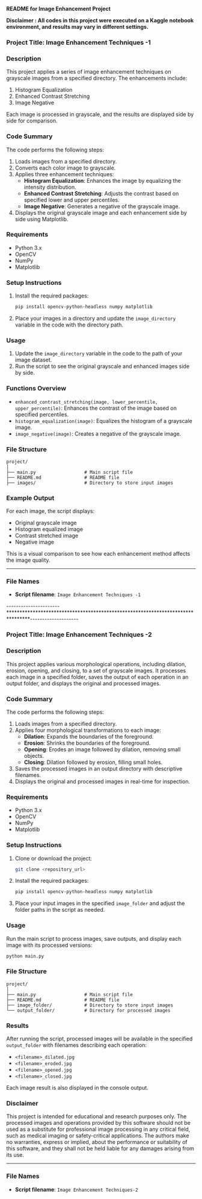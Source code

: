 **README for Image Enhancement Project**

**Disclaimer :
All codes in this project were executed on a Kaggle notebook environment, and results may vary in different settings.**

### Project Title: Image Enhancement Techniques -1

### Description
This project applies a series of image enhancement techniques on grayscale images from a specified directory. The enhancements include:
1. Histogram Equalization
2. Enhanced Contrast Stretching
3. Image Negative

Each image is processed in grayscale, and the results are displayed side by side for comparison.

### Code Summary
The code performs the following steps:
1. Loads images from a specified directory.
2. Converts each color image to grayscale.
3. Applies three enhancement techniques: 
   - **Histogram Equalization**: Enhances the image by equalizing the intensity distribution.
   - **Enhanced Contrast Stretching**: Adjusts the contrast based on specified lower and upper percentiles.
   - **Image Negative**: Generates a negative of the grayscale image.
4. Displays the original grayscale image and each enhancement side by side using Matplotlib.

### Requirements
- Python 3.x
- OpenCV
- NumPy
- Matplotlib

### Setup Instructions
1. Install the required packages:
   ```bash
   pip install opencv-python-headless numpy matplotlib
   ```
2. Place your images in a directory and update the `image_directory` variable in the code with the directory path.

### Usage
1. Update the `image_directory` variable in the code to the path of your image dataset.
2. Run the script to see the original grayscale and enhanced images side by side.

### Functions Overview
- `enhanced_contrast_stretching(image, lower_percentile, upper_percentile)`: Enhances the contrast of the image based on specified percentiles.
- `histogram_equalization(image)`: Equalizes the histogram of a grayscale image.
- `image_negative(image)`: Creates a negative of the grayscale image.

### File Structure
```plaintext
project/
│
├── main.py                  # Main script file
├── README.md                # README file
├── images/                  # Directory to store input images
```

### Example Output
For each image, the script displays:
- Original grayscale image
- Histogram equalized image
- Contrast stretched image
- Negative image

This is a visual comparison to see how each enhancement method affects the image quality.

---

### File Names
- **Script filename**: `Image Enhancement Techniques -1`



----------------------********************************************************************************--------------------

### Project Title: Image Enhancement Techniques -2

### Description
This project applies various morphological operations, including dilation, erosion, opening, and closing, to a set of grayscale images. It processes each image in a specified folder, saves the output of each operation in an output folder, and displays the original and processed images.

### Code Summary
The code performs the following steps:
1. Loads images from a specified directory.
2. Applies four morphological transformations to each image:
   - **Dilation**: Expands the boundaries of the foreground.
   - **Erosion**: Shrinks the boundaries of the foreground.
   - **Opening**: Erodes an image followed by dilation, removing small objects.
   - **Closing**: Dilation followed by erosion, filling small holes.
3. Saves the processed images in an output directory with descriptive filenames.
4. Displays the original and processed images in real-time for inspection.

### Requirements
- Python 3.x
- OpenCV
- NumPy
- Matplotlib

### Setup Instructions
1. Clone or download the project:
   ```bash
   git clone <repository_url>
   ```
2. Install the required packages:
   ```bash
   pip install opencv-python-headless numpy matplotlib
   ```
3. Place your input images in the specified `image_folder` and adjust the folder paths in the script as needed.

### Usage
Run the main script to process images, save outputs, and display each image with its processed versions:
```bash
python main.py
```

### File Structure
```plaintext
project/
│
├── main.py                  # Main script file
├── README.md                # README file
├── image_folder/            # Directory to store input images
└── output_folder/           # Directory for processed images
```

### Results
After running the script, processed images will be available in the specified `output_folder` with filenames describing each operation:
- `<filename>_dilated.jpg`
- `<filename>_eroded.jpg`
- `<filename>_opened.jpg`
- `<filename>_closed.jpg`

Each image result is also displayed in the console output.

### Disclaimer
This project is intended for educational and research purposes only. The processed images and operations provided by this software should not be used as a substitute for professional image processing in any critical field, such as medical imaging or safety-critical applications. The authors make no warranties, express or implied, about the performance or suitability of this software, and they shall not be held liable for any damages arising from its use.

--- 

### File Names
- **Script filename**: `Image Enhancement Techniques-2`



